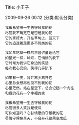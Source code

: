 Title: 小王子


2009-09-26 00:12 (分类:默认分类)

```
我很希望用一生去守候我的花
尽管我不确定它是否是我的花
它的家好大，开在草甸上，蓝天下
它的追逐着是更多不同类的花

我如羊吃草一样的声音讲童话给它
如星光一样，灿烂，它悄悄的收下
它时常为我讲它身边的笑话
每次我心充实，笑得几乎趴下

如果有一天，背井离乡离开它
心里总会想再也见不到我的花
心里茫然，站在星空下，总会记起一个向往
和我的花有一个幸福的家

我很希望用一生去守候我的花
尽管很多人笑我是傻瓜
可你知道吗？心甘情愿的守候我的花
尽管守候在某天，不会开花结果变成瓜
```